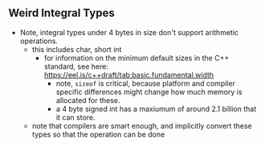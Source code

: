 ## Weird Integral Types

- Note, integral types under 4 bytes in size don't support arithmetic operations. 
    - this includes char, short int 
        - for information on the minimum default sizes in the C++ standard, see here: https://eel.is/c++draft/tab:basic.fundamental.width
            - note, `sizeof` is critical, because platform and compiler specific differences might change how much memory is allocated for these.
            - a 4 byte signed int has a maxiumum of around 2.1 billion that it can store. 
    - note that compilers are smart enough, and implicitly convert these types so that the operation can be done